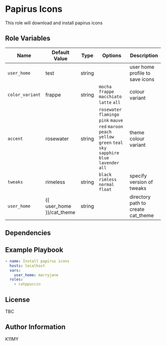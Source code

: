 Papirus Icons
=========

This role will download and install papirus icons

Role Variables
--------------

| Name           | Default Value | Type  | Options  | Description                       |
| -------------- | ------------- | ----- | -------- |-----------------------------------|
| `user_home` | test | string | | user home profile to save icons |
| `color_variant` | frappe | string | `mocha` `frappe` `macchiato` `latte` `all` | colour variant |
| `accent` | rosewater | string | `rosewater` `flamingo` `pink` `mauve` `red` `maroon` `peach` `yellow` `green` `teal` `sky` `sapphire` `blue` `lavender` `all` | theme colour variant |
| `tweaks` | rimeless | string | `black` `rimless` `normal` `float` | specify version of tweaks |
| `user_home` | {{ user_home }}/cat_theme | string | | directory path to create cat_theme |

Dependencies
------------

Example Playbook
----------------

```yaml
- name: Install papirus icons
  hosts: localhost
  vars:
    user_home: marryjane
  roles:
    - catppuccin
```

License
-------

TBC

Author Information
------------------

K11MY